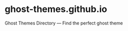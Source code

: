 ghost-themes.github.io
======================

Ghost Themes Directory — Find the perfect ghost theme
